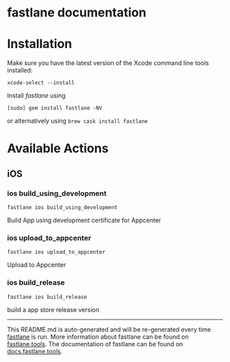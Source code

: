 fastlane documentation
================
# Installation

Make sure you have the latest version of the Xcode command line tools installed:

```
xcode-select --install
```

Install _fastlane_ using
```
[sudo] gem install fastlane -NV
```
or alternatively using `brew cask install fastlane`

# Available Actions
## iOS
### ios build_using_development
```
fastlane ios build_using_development
```
Build App using development certificate for Appcenter
### ios upload_to_appcenter
```
fastlane ios upload_to_appcenter
```
Upload to Appcenter
### ios build_release
```
fastlane ios build_release
```
build a app store release version

----

This README.md is auto-generated and will be re-generated every time [fastlane](https://fastlane.tools) is run.
More information about fastlane can be found on [fastlane.tools](https://fastlane.tools).
The documentation of fastlane can be found on [docs.fastlane.tools](https://docs.fastlane.tools).
